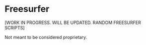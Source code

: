# Freesurfer

[WORK IN PROGRESS. WILL BE UPDATED. RANDOM FREESURFER SCRIPTS]

Not meant to be considered proprietary.